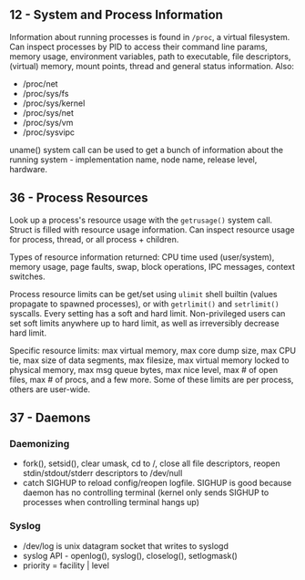 
## 12 - System and Process Information

Information about running processes is found in `/proc`, a virtual filesystem. Can inspect processes by PID to access their command line params, memory usage, environment variables, path to executable, file descriptors, (virtual) memory, mount points, thread and general status information. Also:

  * /proc/net
  * /proc/sys/fs
  * /proc/sys/kernel
  * /proc/sys/net
  * /proc/sys/vm
  * /proc/sysvipc
  
uname() system call can be used to get a bunch of information about the running system - implementation name, node name, release level, hardware.

## 36 - Process Resources

Look up a process's resource usage with the `getrusage()` system call. Struct is filled with resource usage information. Can inspect resource usage for process, thread, or all process + children.

Types of resource information returned: CPU time used (user/system), memory usage, page faults, swap, block operations, IPC messages, context switches.

Process resource limits can be get/set using `ulimit` shell builtin (values propagate to spawned processes), or with `getrlimit()` and `setrlimit()` syscalls. Every setting has a soft and hard limit. Non-privileged users can set soft limits anywhere up to hard limit, as well as irreversibly decrease hard limit.

Specific resource limits: max virtual memory, max core dump size, max CPU tie, max size of data segments, max filesize, max virtual memory locked to physical memory, max msg queue bytes, max nice level, max # of open files, max # of procs, and a few more. Some of these limits are per process, others are user-wide.

## 37 - Daemons

### Daemonizing

  * fork(), setsid(), clear umask, cd to /, close all file descriptors, reopen stdin/stdout/stderr descriptors to /dev/null
  * catch SIGHUP to reload config/reopen logfile. SIGHUP is good because daemon has no controlling terminal (kernel only sends SIGHUP to processes when controlling terminal hangs up)
  
### Syslog

  * /dev/log is unix datagram socket that writes to syslogd
  * syslog API - openlog(), syslog(), closelog(), setlogmask()
  * priority = facility | level